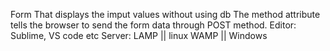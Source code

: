 Form That displays the imput values without using db
The method attribute tells the browser to send the form data through POST method.
Editor: Sublime, VS code etc
Server: LAMP || linux
        WAMP || Windows
